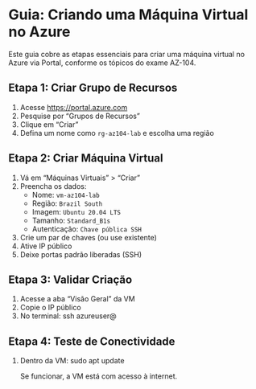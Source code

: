 # Guia: Criando uma Máquina Virtual no Azure

Este guia cobre as etapas essenciais para criar uma máquina virtual no Azure via Portal, conforme os tópicos do exame AZ-104.

## Etapa 1: Criar Grupo de Recursos

1. Acesse https://portal.azure.com
2. Pesquise por “Grupos de Recursos”
3. Clique em “Criar”
4. Defina um nome como `rg-az104-lab` e escolha uma região

## Etapa 2: Criar Máquina Virtual

1. Vá em “Máquinas Virtuais” > “Criar”
2. Preencha os dados:
   - Nome: `vm-az104-lab`
   - Região: `Brazil South`
   - Imagem: `Ubuntu 20.04 LTS`
   - Tamanho: `Standard_B1s`
   - Autenticação: `Chave pública SSH`
3. Crie um par de chaves (ou use existente)
4. Ative IP público
5. Deixe portas padrão liberadas (SSH)

## Etapa 3: Validar Criação

1. Acesse a aba “Visão Geral” da VM
2. Copie o IP público
3. No terminal:
   ssh azureuser@<ip-publico>

## Etapa 4: Teste de Conectividade

1. Dentro da VM:
   sudo apt update

   Se funcionar, a VM está com acesso à internet.